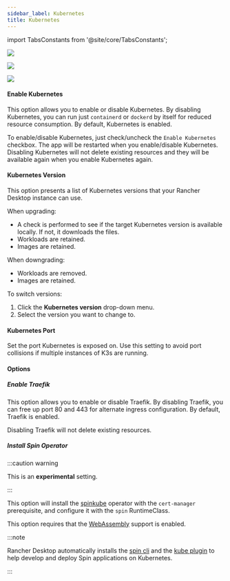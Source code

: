 ```yaml
---
sidebar_label: Kubernetes
title: Kubernetes
---
```


<head>
  <link rel="canonical" href="https://docs.rancherdesktop.io/ui/preferences/kubernetes"/>
</head>

import TabsConstants from '@site/core/TabsConstants';

<Tabs groupId="os" defaultValue={TabsConstants.defaultOs}>
<TabItem value="Windows">

![](rd-versioned-asset://preferences/Windows_kubernetes.png)

</TabItem>
<TabItem value="macOS">

![](rd-versioned-asset://preferences/macOS_kubernetes.png)

</TabItem>
<TabItem value="Linux">

![](rd-versioned-asset://preferences/Linux_kubernetes.png)

</TabItem>
</Tabs>

#### Enable Kubernetes

This option allows you to enable or disable Kubernetes. By disabling Kubernetes, you can run just `containerd` or `dockerd` by itself for reduced resource consumption. By default, Kubernetes is enabled.

To enable/disable Kubernetes, just check/uncheck the `Enable Kubernetes` checkbox. The app will be restarted when you enable/disable Kubernetes. Disabling Kubernetes will not delete existing resources and they will be available again when you enable Kubernetes again.

#### Kubernetes Version

This option presents a list of Kubernetes versions that your Rancher Desktop instance can use.

When upgrading:

- A check is performed to see if the target Kubernetes version is available locally. If not, it downloads the files.
- Workloads are retained.
- Images are retained.

When downgrading:

- Workloads are removed.
- Images are retained.

To switch versions:

1. Click the **Kubernetes version** drop-down menu.
1. Select the version you want to change to.

#### Kubernetes Port

Set the port Kubernetes is exposed on. Use this setting to avoid port collisions if multiple instances of K3s are running.

#### Options

##### Enable Traefik

This option allows you to enable or disable Traefik. By disabling Traefik, you can free up port 80 and 443 for alternate ingress configuration. By default, Traefik is enabled.

Disabling Traefik will not delete existing resources.

##### Install Spin Operator

:::caution warning

This is an **experimental** setting.

:::

This option will install the [spinkube](https://www.spinkube.dev/) operator with the `cert-manager` prerequisite, and configure it with the `spin` RuntimeClass.

This option requires that the [WebAssembly](./container-engine/general.md) support is enabled.

:::note

Rancher Desktop automatically installs the [spin cli](https://developer.fermyon.com/spin/v2/index) and the [kube plugin](https://github.com/spinkube/spin-plugin-kube) to help develop and deploy Spin applications on Kubernetes.

:::
